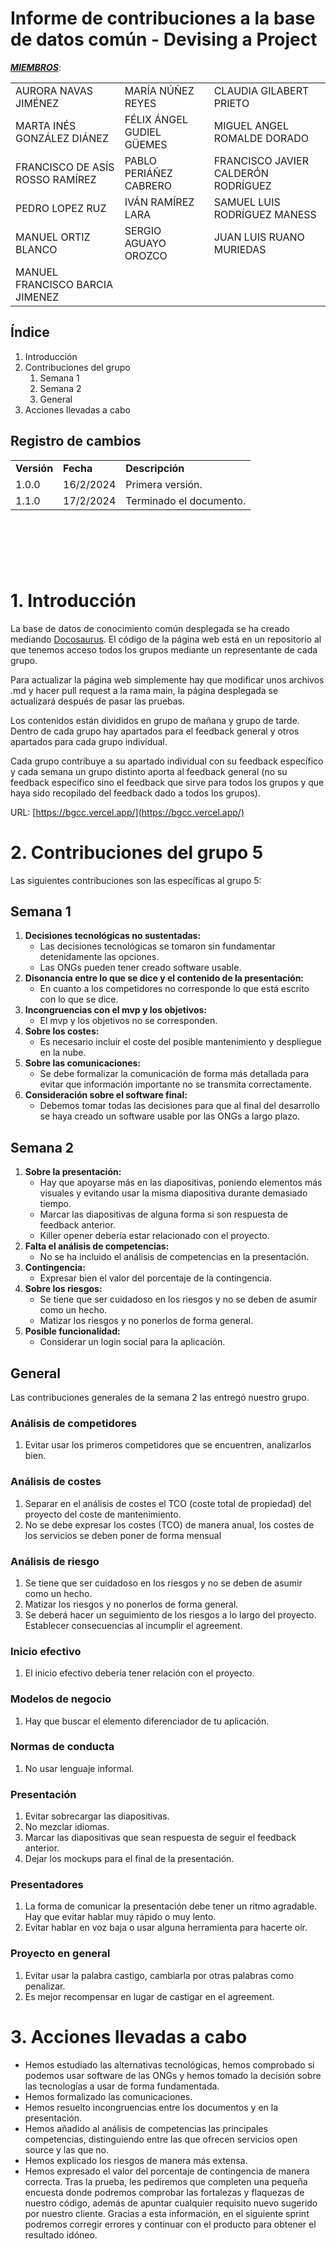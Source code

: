# Informe de contribuciones a la base de datos común - Devising a Project

**_<span style="text-decoration:underline;">MIEMBROS</span>_**:

|                                       |                                       |                                       |
|---------------------------------------|---------------------------------------|---------------------------------------|
| AURORA NAVAS JIMÉNEZ                  | MARÍA NÚÑEZ REYES                     | CLAUDIA GILABERT PRIETO               |
| MARTA INÉS GONZÁLEZ DIÁNEZ            | FÉLIX ÁNGEL GUDIEL GÜEMES             | MIGUEL ANGEL ROMALDE DORADO          |
| FRANCISCO DE ASÍS ROSSO RAMÍREZ       | PABLO PERIÁÑEZ CABRERO                | FRANCISCO JAVIER CALDERÓN RODRÍGUEZ  |
| PEDRO LOPEZ RUZ                       | IVÁN RAMÍREZ LARA                     | SAMUEL LUIS RODRÍGUEZ MANESS         |
| MANUEL ORTIZ BLANCO                   | SERGIO AGUAYO OROZCO                  | JUAN LUIS RUANO MURIEDAS             |
| MANUEL FRANCISCO BARCIA JIMENEZ       |


## Índice

1. Introducción
2. Contribuciones del grupo
   1. Semana 1
   2. Semana 2
   3. General	
4. Acciones llevadas a cabo


## Registro de cambios

<table>
  <tr>
   <td><strong>Versión</strong>
   </td>
   <td><strong>Fecha</strong>
   </td>
   <td><strong>Descripción</strong>
   </td>
  </tr>
  <tr>
   <td>1.0.0</td>
   <td>16/2/2024</td>
   <td>Primera versión.</td>
  </tr>
  <tr>
   <td>1.1.0</td>
   <td>17/2/2024</td>
   <td>Terminado el documento.</td>
  </tr>
</table>


<br/>

# 

<br/>


# 1. Introducción

La base de datos de conocimiento común desplegada se ha creado mediando [Docosaurus](https://docusaurus.io/). El código de la página web está en un repositorio al que tenemos acceso todos los grupos mediante un representante de cada grupo. 

Para actualizar la página web simplemente hay que modificar unos archivos .md y hacer pull request a la rama main, la página desplegada se actualizará después de pasar las pruebas.

Los contenidos están divididos en grupo de mañana y grupo de tarde. Dentro de cada grupo hay apartados para el feedback general y otros apartados para cada grupo individual.

Cada grupo contribuye a su apartado individual con su feedback específico y cada semana un grupo distinto aporta al feedback general (no su feedback específico sino el feedback que sirve para todos los grupos y que haya sido recopilado del feedback dado a todos los grupos).

URL: [https://bgcc.vercel.app/](https://bgcc.vercel.app/)


# 2. Contribuciones del grupo 5

Las siguientes contribuciones son las específicas al grupo 5:


##  Semana 1


1. **Decisiones tecnológicas no sustentadas:**
    * Las decisiones tecnológicas se tomaron sin fundamentar detenidamente las opciones.
    * Las ONGs pueden tener creado software usable.
2. **Disonancia entre lo que se dice y el contenido de la presentación:**
    * En cuanto a los competidores no corresponde lo que está escrito con lo que se dice.
3. **Incongruencias con el mvp y los objetivos:**
    * El mvp y los objetivos no se corresponden.
4. **Sobre los costes:**
    * Es necesario incluir el coste del posible mantenimiento y despliegue en la nube.
5. **Sobre las comunicaciones:**
    * Se debe formalizar la comunicación de forma más detallada para evitar que información importante no se transmita correctamente.
6. **Consideración sobre el software final:**
    * Debemos tomar todas las decisiones para que al final del desarrollo se haya creado un software usable por las ONGs a largo plazo.


## Semana 2


1. **Sobre la presentación:**
    * Hay que apoyarse más en las diapositivas, poniendo elementos más visuales y evitando usar la misma diapositiva durante demasiado tiempo.
    * Marcar las diapositivas de alguna forma si son respuesta de feedback anterior.
    * Killer opener debería estar relacionado con el proyecto.
2. **Falta el análisis de competencias:**
    * No se ha incluido el análisis de competencias en la presentación.
3. **Contingencia:**
    * Expresar bien el valor del porcentaje de la contingencia.
4. **Sobre los riesgos:**
    * Se tiene que ser cuidadoso en los riesgos y no se deben de asumir como un hecho.
    * Matizar los riesgos y no ponerlos de forma general.
5. **Posible funcionalidad:**
    * Considerar un login social para la aplicación.


## General

Las contribuciones generales de la semana 2 las entregó nuestro grupo.

 
### Análisis de competidores

1. Evitar usar los primeros competidores que se encuentren, analizarlos bien.

 
### Análisis de costes

1. Separar en el análisis de costes el TCO (coste total de propiedad) del proyecto del coste de mantenimiento.
2. No se debe expresar los costes (TCO) de manera anual, los costes de los servicios se deben poner de forma mensual

 
### Análisis de riesgo

1. Se tiene que ser cuidadoso en los riesgos y no se deben de asumir como un hecho.
2. Matizar los riesgos y no ponerlos de forma general.
3. Se deberá hacer un seguimiento de los riesgos a lo largo del proyecto. Establecer consecuencias al incumplir el agreement.


### Inicio efectivo

1. El inicio efectivo debería tener relación con el proyecto.


### Modelos de negocio

1. Hay que buscar el elemento diferenciador de tu aplicación.


### Normas de conducta

1. No usar lenguaje informal.


### Presentación

1. Evitar sobrecargar las diapositivas.
2. No mezclar idiomas.
3. Marcar las diapositivas que sean respuesta de seguir el feedback anterior.
4. Dejar los mockups para el final de la presentación.


### Presentadores

1. La forma de comunicar la presentación debe tener un ritmo agradable. Hay que evitar hablar muy rápido o muy lento.
2. Evitar hablar en voz baja o usar alguna herramienta para hacerte oír.


### Proyecto en general

1. Evitar usar la palabra castigo, cambiarla por otras palabras como penalizar.
2. Es mejor recompensar en lugar de castigar en el agreement.


# **3. Acciones llevadas a cabo**


* Hemos estudiado las alternativas tecnológicas, hemos comprobado si podemos usar software de las ONGs y hemos tomado la decisión sobre las tecnologías a usar de forma fundamentada. 
* Hemos formalizado las comunicaciones.
* Hemos resuelto incongruencias entre los documentos y en la presentación.
* Hemos añadido al análisis de competencias las principales competencias, distinguiendo entre las que ofrecen servicios open source y las que no.
* Hemos explicado los riesgos de manera más extensa.
* Hemos expresado el valor del porcentaje de contingencia de manera correcta.
Tras la prueba, les pediremos que completen una pequeña encuesta donde podremos comprobar las fortalezas y flaquezas de nuestro código, además de apuntar cualquier requisito nuevo sugerido por nuestro cliente. Gracias a esta información, en el siguiente sprint podremos corregir errores y continuar con el producto para obtener el resultado idóneo.
